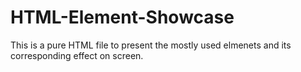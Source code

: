 # HTML-Element-Showcase
This is a pure HTML file to present the mostly used elmenets and its corresponding effect on screen.
